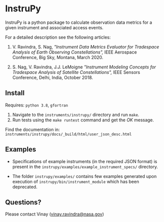 # InstruPy

InstruPy is a python package to calculate observation data metrics for a given instrument and associated access events. 

For a detailed description see the following articles: 

1. V. Ravindra, S. Nag, *"Instrument Data Metrics Evaluator for Tradespace Analysis of Earth Observing Constellations",* IEEE Aerospace Conference, Big Sky, Montana, March 2020. 

2. S. Nag, V. Ravindra, J.J. LeMoigne *"Instrument Modeling Concepts for Tradespace Analysis of Satellite Constellations",* IEEE Sensors Conference, Delhi, India, October 2018.


## Install

Requires: `python 3.8`, `gfortran`

1. Navigate to the `instruments/instrupy/` directory and run `make`. 
2. Run tests using the `make runtest` command and get the *OK* message.

Find the documentation in: `instruments/instrupy/docs/_build/html/user_json_desc.html`

## Examples

* Specifications of example instruments (in the required JSON format) is present in the 
  `instrupy/examples/example_instrument_specs/` directory.

* The folder `instrupy/examples/` contains few examples generated upon execution of `instrupy/bin/instrument_module` which
  has been deprecated.

## Questions?

Please contact Vinay (vinay.ravindra@nasa.gov)

